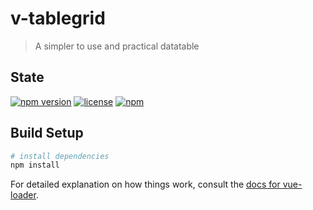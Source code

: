 # v-tablegrid

> A simpler to use and practical datatable

## State

[![npm version](https://img.shields.io/npm/v/v-tablegrid.svg)](https://www.npmjs.com/package/v-tablegrid)
[![license](https://img.shields.io/badge/license-MIT-brightgreen.svg)](https://mit-license.org/)
[![npm](https://img.shields.io/npm/dy/v-tablegrid.svg)](https://www.npmjs.com/package/v-tablegrid)

## Build Setup

``` bash
# install dependencies
npm install
```

For detailed explanation on how things work, consult the [docs for vue-loader](http://vuejs.github.io/vue-loader).
